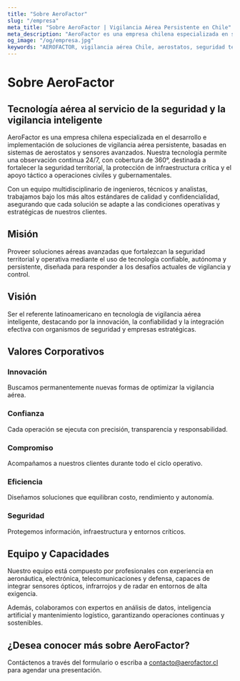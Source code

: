 ```yaml
---
title: "Sobre AeroFactor"
slug: "/empresa"
meta_title: "Sobre AeroFactor | Vigilancia Aérea Persistente en Chile"
meta_description: "AeroFactor es una empresa chilena especializada en soluciones de vigilancia aérea persistente con aerostatos y sensores avanzados para seguridad territorial e infraestructura crítica."
og_image: "/og/empresa.jpg"
keywords: "AEROFACTOR, vigilancia aérea Chile, aerostatos, seguridad territorial, infraestructura crítica"
---
```


# Sobre AeroFactor

## Tecnología aérea al servicio de la seguridad y la vigilancia inteligente

AeroFactor es una empresa chilena especializada en el desarrollo e implementación de soluciones de vigilancia aérea persistente, basadas en sistemas de aerostatos y sensores avanzados. Nuestra tecnología permite una observación continua 24/7, con cobertura de 360°, destinada a fortalecer la seguridad territorial, la protección de infraestructura crítica y el apoyo táctico a operaciones civiles y gubernamentales.

Con un equipo multidisciplinario de ingenieros, técnicos y analistas, trabajamos bajo los más altos estándares de calidad y confidencialidad, asegurando que cada solución se adapte a las condiciones operativas y estratégicas de nuestros clientes.

## Misión

Proveer soluciones aéreas avanzadas que fortalezcan la seguridad territorial y operativa mediante el uso de tecnología confiable, autónoma y persistente, diseñada para responder a los desafíos actuales de vigilancia y control.

## Visión

Ser el referente latinoamericano en tecnología de vigilancia aérea inteligente, destacando por la innovación, la confiabilidad y la integración efectiva con organismos de seguridad y empresas estratégicas.

## Valores Corporativos

### Innovación
Buscamos permanentemente nuevas formas de optimizar la vigilancia aérea.

### Confianza
Cada operación se ejecuta con precisión, transparencia y responsabilidad.

### Compromiso
Acompañamos a nuestros clientes durante todo el ciclo operativo.

### Eficiencia
Diseñamos soluciones que equilibran costo, rendimiento y autonomía.

### Seguridad
Protegemos información, infraestructura y entornos críticos.

## Equipo y Capacidades

Nuestro equipo está compuesto por profesionales con experiencia en aeronáutica, electrónica, telecomunicaciones y defensa, capaces de integrar sensores ópticos, infrarrojos y de radar en entornos de alta exigencia.

Además, colaboramos con expertos en análisis de datos, inteligencia artificial y mantenimiento logístico, garantizando operaciones continuas y sostenibles.

## ¿Desea conocer más sobre AeroFactor?

Contáctenos a través del formulario o escriba a contacto@aerofactor.cl para agendar una presentación.
